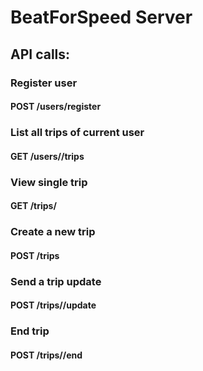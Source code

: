 # BeatForSpeed Server

## API calls:

### Register user
#### POST /users/register

### List all trips of current user
#### GET /users/<userToken>/trips

### View single trip
#### GET /trips/<tripToken>

### Create a new trip
#### POST /trips

### Send a trip update
#### POST /trips/<tripToken>/update
	
### End trip
#### POST /trips/<tripToken>/end